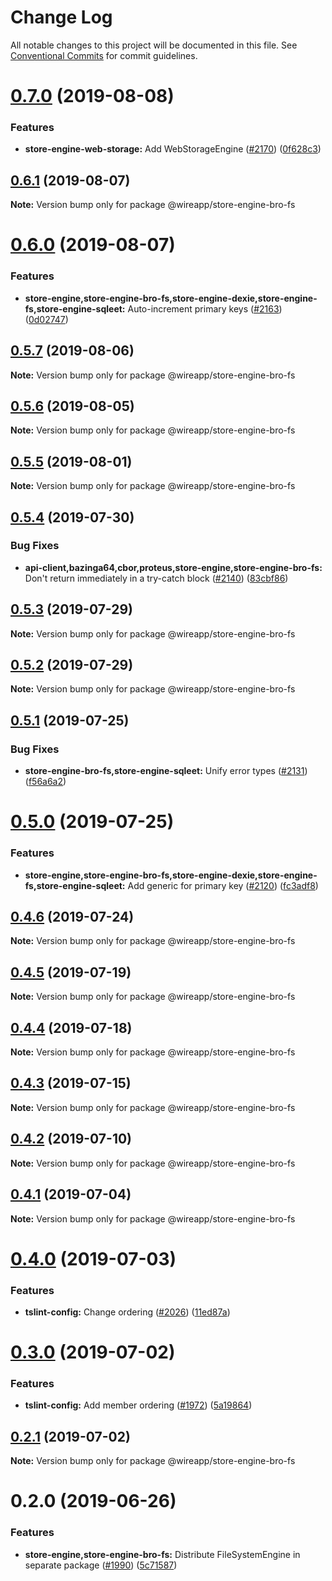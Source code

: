 # Change Log

All notable changes to this project will be documented in this file.
See [Conventional Commits](https://conventionalcommits.org) for commit guidelines.

# [0.7.0](https://github.com/wireapp/wire-web-packages/tree/master/packages/store-engine-bro-fs/compare/@wireapp/store-engine-bro-fs@0.6.1...@wireapp/store-engine-bro-fs@0.7.0) (2019-08-08)


### Features

* **store-engine-web-storage:** Add WebStorageEngine ([#2170](https://github.com/wireapp/wire-web-packages/tree/master/packages/store-engine-bro-fs/issues/2170)) ([0f628c3](https://github.com/wireapp/wire-web-packages/tree/master/packages/store-engine-bro-fs/commit/0f628c3))





## [0.6.1](https://github.com/wireapp/wire-web-packages/tree/master/packages/store-engine-bro-fs/compare/@wireapp/store-engine-bro-fs@0.6.0...@wireapp/store-engine-bro-fs@0.6.1) (2019-08-07)

**Note:** Version bump only for package @wireapp/store-engine-bro-fs





# [0.6.0](https://github.com/wireapp/wire-web-packages/tree/master/packages/store-engine-bro-fs/compare/@wireapp/store-engine-bro-fs@0.5.7...@wireapp/store-engine-bro-fs@0.6.0) (2019-08-07)


### Features

* **store-engine,store-engine-bro-fs,store-engine-dexie,store-engine-fs,store-engine-sqleet:** Auto-increment primary keys ([#2163](https://github.com/wireapp/wire-web-packages/tree/master/packages/store-engine-bro-fs/issues/2163)) ([0d02747](https://github.com/wireapp/wire-web-packages/tree/master/packages/store-engine-bro-fs/commit/0d02747))





## [0.5.7](https://github.com/wireapp/wire-web-packages/tree/master/packages/store-engine-bro-fs/compare/@wireapp/store-engine-bro-fs@0.5.6...@wireapp/store-engine-bro-fs@0.5.7) (2019-08-06)

**Note:** Version bump only for package @wireapp/store-engine-bro-fs





## [0.5.6](https://github.com/wireapp/wire-web-packages/tree/master/packages/store-engine-bro-fs/compare/@wireapp/store-engine-bro-fs@0.5.5...@wireapp/store-engine-bro-fs@0.5.6) (2019-08-05)

**Note:** Version bump only for package @wireapp/store-engine-bro-fs





## [0.5.5](https://github.com/wireapp/wire-web-packages/tree/master/packages/store-engine-bro-fs/compare/@wireapp/store-engine-bro-fs@0.5.4...@wireapp/store-engine-bro-fs@0.5.5) (2019-08-01)

**Note:** Version bump only for package @wireapp/store-engine-bro-fs





## [0.5.4](https://github.com/wireapp/wire-web-packages/tree/master/packages/store-engine-bro-fs/compare/@wireapp/store-engine-bro-fs@0.5.3...@wireapp/store-engine-bro-fs@0.5.4) (2019-07-30)


### Bug Fixes

* **api-client,bazinga64,cbor,proteus,store-engine,store-engine-bro-fs:** Don't return immediately in a try-catch block ([#2140](https://github.com/wireapp/wire-web-packages/tree/master/packages/store-engine-bro-fs/issues/2140)) ([83cbf86](https://github.com/wireapp/wire-web-packages/tree/master/packages/store-engine-bro-fs/commit/83cbf86))





## [0.5.3](https://github.com/wireapp/wire-web-packages/tree/master/packages/store-engine-bro-fs/compare/@wireapp/store-engine-bro-fs@0.5.2...@wireapp/store-engine-bro-fs@0.5.3) (2019-07-29)

**Note:** Version bump only for package @wireapp/store-engine-bro-fs





## [0.5.2](https://github.com/wireapp/wire-web-packages/tree/master/packages/store-engine-bro-fs/compare/@wireapp/store-engine-bro-fs@0.5.1...@wireapp/store-engine-bro-fs@0.5.2) (2019-07-29)

**Note:** Version bump only for package @wireapp/store-engine-bro-fs





## [0.5.1](https://github.com/wireapp/wire-web-packages/tree/master/packages/store-engine-bro-fs/compare/@wireapp/store-engine-bro-fs@0.5.0...@wireapp/store-engine-bro-fs@0.5.1) (2019-07-25)


### Bug Fixes

* **store-engine-bro-fs,store-engine-sqleet:** Unify error types ([#2131](https://github.com/wireapp/wire-web-packages/tree/master/packages/store-engine-bro-fs/issues/2131)) ([f56a6a2](https://github.com/wireapp/wire-web-packages/tree/master/packages/store-engine-bro-fs/commit/f56a6a2))





# [0.5.0](https://github.com/wireapp/wire-web-packages/tree/master/packages/store-engine-bro-fs/compare/@wireapp/store-engine-bro-fs@0.4.6...@wireapp/store-engine-bro-fs@0.5.0) (2019-07-25)


### Features

* **store-engine,store-engine-bro-fs,store-engine-dexie,store-engine-fs,store-engine-sqleet:** Add generic for primary key ([#2120](https://github.com/wireapp/wire-web-packages/tree/master/packages/store-engine-bro-fs/issues/2120)) ([fc3adf8](https://github.com/wireapp/wire-web-packages/tree/master/packages/store-engine-bro-fs/commit/fc3adf8))





## [0.4.6](https://github.com/wireapp/wire-web-packages/tree/master/packages/store-engine-bro-fs/compare/@wireapp/store-engine-bro-fs@0.4.5...@wireapp/store-engine-bro-fs@0.4.6) (2019-07-24)

**Note:** Version bump only for package @wireapp/store-engine-bro-fs





## [0.4.5](https://github.com/wireapp/wire-web-packages/tree/master/packages/store-engine-bro-fs/compare/@wireapp/store-engine-bro-fs@0.4.4...@wireapp/store-engine-bro-fs@0.4.5) (2019-07-19)

**Note:** Version bump only for package @wireapp/store-engine-bro-fs





## [0.4.4](https://github.com/wireapp/wire-web-packages/tree/master/packages/store-engine-bro-fs/compare/@wireapp/store-engine-bro-fs@0.4.3...@wireapp/store-engine-bro-fs@0.4.4) (2019-07-18)

**Note:** Version bump only for package @wireapp/store-engine-bro-fs





## [0.4.3](https://github.com/wireapp/wire-web-packages/tree/master/packages/store-engine-bro-fs/compare/@wireapp/store-engine-bro-fs@0.4.2...@wireapp/store-engine-bro-fs@0.4.3) (2019-07-15)

**Note:** Version bump only for package @wireapp/store-engine-bro-fs





## [0.4.2](https://github.com/wireapp/wire-web-packages/tree/master/packages/store-engine-bro-fs/compare/@wireapp/store-engine-bro-fs@0.4.1...@wireapp/store-engine-bro-fs@0.4.2) (2019-07-10)

**Note:** Version bump only for package @wireapp/store-engine-bro-fs





## [0.4.1](https://github.com/wireapp/wire-web-packages/tree/master/packages/store-engine-bro-fs/compare/@wireapp/store-engine-bro-fs@0.4.0...@wireapp/store-engine-bro-fs@0.4.1) (2019-07-04)

**Note:** Version bump only for package @wireapp/store-engine-bro-fs





# [0.4.0](https://github.com/wireapp/wire-web-packages/tree/master/packages/store-engine-bro-fs/compare/@wireapp/store-engine-bro-fs@0.3.0...@wireapp/store-engine-bro-fs@0.4.0) (2019-07-03)


### Features

* **tslint-config:** Change ordering ([#2026](https://github.com/wireapp/wire-web-packages/tree/master/packages/store-engine-bro-fs/issues/2026)) ([11ed87a](https://github.com/wireapp/wire-web-packages/tree/master/packages/store-engine-bro-fs/commit/11ed87a))





# [0.3.0](https://github.com/wireapp/wire-web-packages/tree/master/packages/store-engine-bro-fs/compare/@wireapp/store-engine-bro-fs@0.2.1...@wireapp/store-engine-bro-fs@0.3.0) (2019-07-02)


### Features

* **tslint-config:** Add member ordering ([#1972](https://github.com/wireapp/wire-web-packages/tree/master/packages/store-engine-bro-fs/issues/1972)) ([5a19864](https://github.com/wireapp/wire-web-packages/tree/master/packages/store-engine-bro-fs/commit/5a19864))





## [0.2.1](https://github.com/wireapp/wire-web-packages/tree/master/packages/store-engine-bro-fs/compare/@wireapp/store-engine-bro-fs@0.2.0...@wireapp/store-engine-bro-fs@0.2.1) (2019-07-02)

**Note:** Version bump only for package @wireapp/store-engine-bro-fs





# 0.2.0 (2019-06-26)


### Features

* **store-engine,store-engine-bro-fs:** Distribute FileSystemEngine in separate package ([#1990](https://github.com/wireapp/wire-web-packages/tree/master/packages/store-engine-bro-fs/issues/1990)) ([5c71587](https://github.com/wireapp/wire-web-packages/tree/master/packages/store-engine-bro-fs/commit/5c71587))
